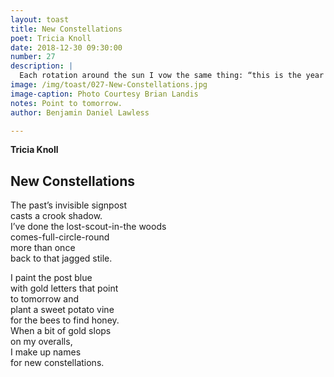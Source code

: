 ```yaml
---
layout: toast
title: New Constellations
poet: Tricia Knoll
date: 2018-12-30 09:30:00
number: 27
description: |
  Each rotation around the sun I vow the same thing: “this is the year I chart my own course. This time it will be different.” But I’m already different, by the very nature of time. Maybe this will be the year I am comfortable with myself.
image: /img/toast/027-New-Constellations.jpg
image-caption: Photo Courtesy Brian Landis
notes: Point to tomorrow.
author: Benjamin Daniel Lawless

---
```

**Tricia Knoll**
## New Constellations

The past’s invisible signpost  
casts a crook shadow.  
I’ve done the lost-scout-in-the woods  
comes-full-circle-round  
more than once  
back to that jagged stile.  

I paint the post blue  
with gold letters that point  
to tomorrow and  
plant a sweet potato vine  
for the bees to find honey.  
When a bit of gold slops  
on my overalls,  
I make up names  
for new constellations.  
